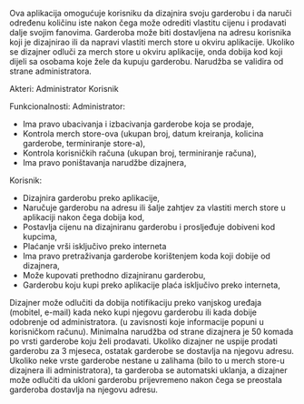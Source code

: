 Ova aplikacija omogućuje korisniku da dizajnira svoju garderobu i da naruči određenu količinu iste nakon čega može odrediti vlastitu cijenu i prodavati dalje svojim fanovima. Garderoba može biti dostavljena na adresu korisnika koji je dizajnirao ili da napravi vlastiti merch store u okviru aplikacije. Ukoliko se dizajner odluči za merch store u okviru aplikacije, onda dobija kod koji dijeli sa osobama koje žele da kupuju garderobu. Narudžba se validira od strane administratora. 
 
Akteri:
Administrator
Korisnik
 
Funkcionalnosti:
Administrator:
- Ima pravo ubacivanja i izbacivanja garderobe koja se prodaje,
- Kontrola merch store-ova (ukupan broj, datum kreiranja, kolicina garderobe, terminiranje store-a),
- Kontrola korisničkih računa (ukupan broj, terminiranje računa),
- Ima pravo poništavanja narudžbe dizajnera,
 
Korisnik:
- Dizajnira garderobu preko aplikacije,
- Naručuje garderobu na adresu ili šalje zahtjev za vlastiti merch store u aplikaciji nakon čega dobija kod,
- Postavlja cijenu na dizajniranu garderobu i prosljeđuje dobiveni kod kupcima,
- Plaćanje vrši isključivo preko interneta
- Ima pravo pretraživanja garderobe korištenjem koda koji dobije od dizajnera,
- Može kupovati prethodno dizajniranu garderobu,
- Garderobu koju kupi preko aplikacije plaća isključivo preko interneta,
 
Dizajner može odlučiti da dobija notifikaciju preko vanjskog uređaja (mobitel, e-mail) kada neko kupi njegovu garderobu ili kada dobije odobrenje od administratora. (u zavisnosti koje informacije popuni u korisničkom računu). Minimalna narudžba od strane dizajnera je 50 komada po vrsti garderobe koju želi prodavati. Ukoliko dizajner ne uspije prodati garderobu za 3 mjeseca, ostatak garderobe se dostavlja na njegovu adresu. Ukoliko neke vrste garderobe nestane u zalihama (bilo to u merch store-u dizajnera ili administratora), ta garderoba se automatski uklanja, a dizajner može odlučiti da ukloni garderobu prijevremeno nakon čega se preostala garderoba dostavlja na njegovu adresu.
